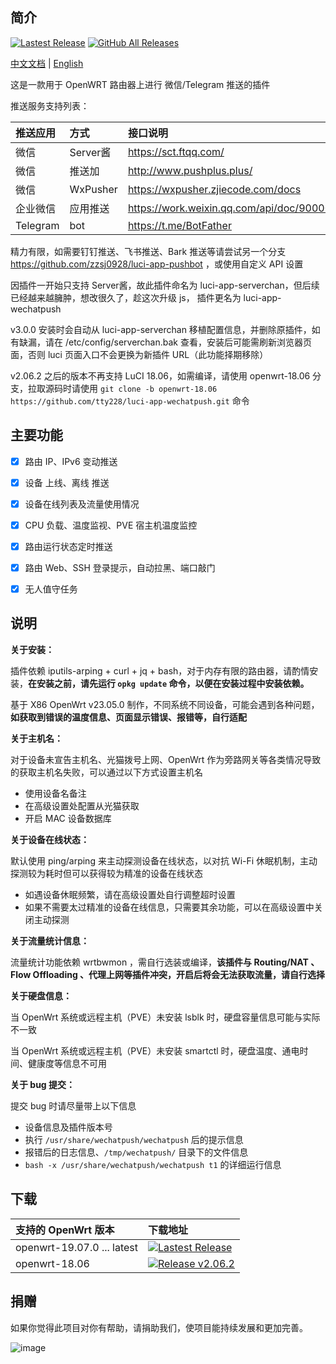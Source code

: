 ## 简介

[![Lastest Release](https://img.shields.io/github/release/tty228/luci-app-wechatpush.svg?style=flat)](https://github.com/tty228/luci-app-wechatpush/releases)
[![GitHub All Releases](https://img.shields.io/github/downloads/tty228/luci-app-wechatpush/total)](https://github.com/tty228/luci-app-wechatpush/releases)

[中文文档](README.md) | [English](README_en.md)

这是一款用于 OpenWRT 路由器上进行 微信/Telegram 推送的插件

推送服务支持列表：

| 推送应用 | 方式 | 接口说明 |
| :-------- | :----- | :----- |
| 微信 | Server酱 | https://sct.ftqq.com/
| 微信 | 推送加 | http://www.pushplus.plus/
| 微信 | WxPusher | https://wxpusher.zjiecode.com/docs
| 企业微信 | 应用推送 | https://work.weixin.qq.com/api/doc/90000/90135/90248
| Telegram | bot | https://t.me/BotFather

精力有限，如需要钉钉推送、飞书推送、Bark 推送等请尝试另一个分支 https://github.com/zzsj0928/luci-app-pushbot ，或使用自定义 API 设置

因插件一开始只支持 Server酱，故此插件命名为 luci-app-serverchan，但后续已经越来越臃肿，想改很久了，趁这次升级 js， 插件更名为 luci-app-wechatpush

v3.0.0 安装时会自动从 luci-app-serverchan 移植配置信息，并删除原插件，如有缺漏，请在 /etc/config/serverchan.bak 查看，安装后可能需刷新浏览器页面，否则 luci 页面入口不会更换为新插件 URL（此功能择期移除）

v2.06.2 之后的版本不再支持 LuCI 18.06，如需编译，请使用 openwrt-18.06 分支，拉取源码时请使用 `git clone -b openwrt-18.06 https://github.com/tty228/luci-app-wechatpush.git` 命令


## 主要功能

- [x] 路由 IP、IPv6 变动推送
- [x] 设备 上线、离线 推送
- [x] 设备在线列表及流量使用情况
- [x] CPU 负载、温度监视、PVE 宿主机温度监控
- [x] 路由运行状态定时推送
- [x] 路由 Web、SSH 登录提示，自动拉黑、端口敲门
- [x] 无人值守任务


## 说明

**关于安装：**

插件依赖 iputils-arping + curl + jq + bash，对于内存有限的路由器，请酌情安装，**在安装之前，请先运行 `opkg update` 命令，以便在安装过程中安装依赖。**

基于 X86 OpenWrt v23.05.0 制作，不同系统不同设备，可能会遇到各种问题，**如获取到错误的温度信息、页面显示错误、报错等，自行适配**

**关于主机名：**

对于设备未宣告主机名、光猫拨号上网、OpenWrt 作为旁路网关等各类情况导致的获取主机名失败，可以通过以下方式设置主机名

- 使用设备名备注
- 在高级设置处配置从光猫获取
- 开启 MAC 设备数据库


**关于设备在线状态：**

默认使用 ping/arping 来主动探测设备在线状态，以对抗 Wi-Fi 休眠机制，主动探测较为耗时但可以获得较为精准的设备在线状态

- 如遇设备休眠频繁，请在高级设置处自行调整超时设置
- 如果不需要太过精准的设备在线信息，只需要其余功能，可以在高级设置中关闭主动探测


**关于流量统计信息：**

流量统计功能依赖 wrtbwmon ，需自行选装或编译，**该插件与 Routing/NAT 、Flow Offloading 、代理上网等插件冲突，开启后将会无法获取流量，请自行选择**

**关于硬盘信息：**

当 OpenWrt 系统或远程主机（PVE）未安装 lsblk 时，硬盘容量信息可能与实际不一致

当 OpenWrt 系统或远程主机（PVE）未安装 smartctl 时，硬盘温度、通电时间、健康度等信息不可用

**关于 bug 提交：**

提交 bug 时请尽量带上以下信息

- 设备信息及插件版本号
- 执行 `/usr/share/wechatpush/wechatpush` 后的提示信息
- 报错后的日志信息、`/tmp/wechatpush/` 目录下的文件信息
- `bash -x /usr/share/wechatpush/wechatpush t1` 的详细运行信息


## 下载

| 支持的 OpenWrt 版本 | 下载地址 |
| :-------- | :----- |
| openwrt-19.07.0 ... latest | [![Lastest Release](https://img.shields.io/github/release/tty228/luci-app-wechatpush.svg?style=flat)](https://github.com/tty228/luci-app-wechatpush/releases)
| openwrt-18.06 | [![Release v2.06.2](https://img.shields.io/badge/release-v2.06.2-lightgrey.svg)](https://github.com/tty228/luci-app-wechatpush/releases/tag/v2.06.2)


## 捐赠

如果你觉得此项目对你有帮助，请捐助我们，使项目能持续发展和更加完善。

![image](https://github.com/tty228/Python-100-Days/blob/master/res/WX.jpg)
